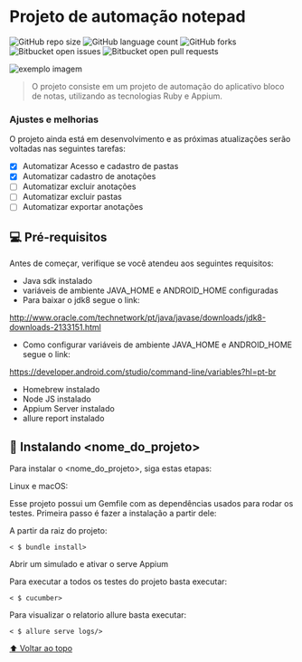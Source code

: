 # Projeto de automação notepad 

<!---Esses são exemplos. Veja https://shields.io para outras pessoas ou para personalizar este conjunto de escudos. Você pode querer incluir dependências, status do projeto e informações de licença aqui--->

![GitHub repo size](https://img.shields.io/github/repo-size/iuricode/README-template?style=for-the-badge)
![GitHub language count](https://img.shields.io/github/languages/count/iuricode/README-template?style=for-the-badge)
![GitHub forks](https://img.shields.io/github/forks/iuricode/README-template?style=for-the-badge)
![Bitbucket open issues](https://img.shields.io/bitbucket/issues/iuricode/README-template?style=for-the-badge)
![Bitbucket open pull requests](https://img.shields.io/bitbucket/pr-raw/iuricode/README-template?style=for-the-badge)

<img src="exemplo-image.png" alt="exemplo imagem">

> O projeto consiste em um projeto de automação do aplicativo bloco de notas, utilizando as tecnologias Ruby e Appium.

### Ajustes e melhorias

O projeto ainda está em desenvolvimento e as próximas atualizações serão voltadas nas seguintes tarefas:

- [x] Automatizar Acesso e cadastro de pastas
- [x] Automatizar cadastro de anotações
- [ ] Automatizar excluir anotações
- [ ] Automatizar excluir pastas
- [ ] Automatizar exportar anotações

## 💻 Pré-requisitos

Antes de começar, verifique se você atendeu aos seguintes requisitos:

- Java sdk instalado
- variáveis de ambiente JAVA_HOME e ANDROID_HOME configuradas
- Para baixar o jdk8 segue o link:

http://www.oracle.com/technetwork/pt/java/javase/downloads/jdk8-downloads-2133151.html
- Como configurar variáveis de ambiente JAVA_HOME e ANDROID_HOME segue o link:

https://developer.android.com/studio/command-line/variables?hl=pt-br

- Homebrew instalado
- Node JS instalado
- Appium Server instalado
- allure report instalado

## 🚀 Instalando <nome_do_projeto>

Para instalar o <nome_do_projeto>, siga estas etapas:

Linux e macOS:

Esse projeto possui um Gemfile com as dependências usados para rodar os testes. Primeira passo é fazer a instalação a partir dele:

A partir da raiz do projeto:
```
< $ bundle install> 
```
Abrir um simulado e ativar o serve Appium

Para executar a todos os testes do projeto basta executar:
```
< $ cucumber> 
```
Para visualizar o relatorio allure basta executar:
```
< $ allure serve logs/> 
```




[⬆ Voltar ao topo](#nome-do-projeto)<br>
